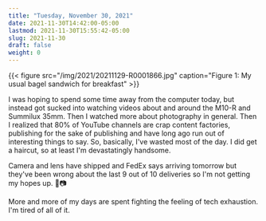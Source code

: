 ```yaml
---
title: "Tuesday, November 30, 2021"
date: 2021-11-30T14:42:00-05:00
lastmod: 2021-11-30T15:55:42-05:00
slug: 2021-11-30
draft: false
weight: 0
---
```


{{< figure src="/img/2021/20211129-R0001866.jpg" caption="Figure 1: My usual bagel sandwich for breakfast" >}}

I was hoping to spend some time away from the computer today, but instead got sucked into watching videos about and around the M10-R and Summilux 35mm. Then I watched more about photography in general. Then I realized that 80% of YouTube channels are crap content factories, publishing for the sake of publishing and have long ago run out of interesting things to say. So, basically, I've wasted most of the day. I did get a haircut, so at least I'm devastatingly handsome.

Camera and lens have shipped and FedEx says arriving tomorrow but they've been wrong about the last 9 out of 10 deliveries so I'm not getting my hopes up. 🤞📷

More and more of my days are spent fighting the feeling of tech exhaustion. I'm tired of all of it.

[//]: # "Exported with love from a post written in Org mode"
[//]: # "- https://github.com/kaushalmodi/ox-hugo"

